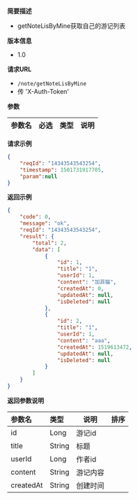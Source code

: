 **简要描述** 
- getNoteLisByMine获取自己的游记列表

**版本信息**
- 1.0

**请求URL** 
- `/note/getNoteLisByMine `
- 传 'X-Auth-Token'

**参数** 

|参数名|必选|类型|说明|
|:---- |:---   |:---|:----- |


**请求示例**

```JSON
{
	"reqId": "14343543543254",
	"timestamp": 1501731917705,
	"param":null
}
```



 **返回示例**

```JSON
{
    "code": 0,
    "message": "ok",
    "reqId": "14343543543254",
    "result": {
        "total": 2,
        "data": [
            {
                "id": 1,
                "title": "1",
                "userId": 1,
                "content": "加菲猫",
                "createdAt": 0,
                "updatedAt": null,
                "isDeleted": null
            },
            {
                "id": 2,
                "title": "1",
                "userId": 1,
                "content": "aaa",
                "createdAt": 1519613472,
                "updatedAt": null,
                "isDeleted": null
            }
        ]
    }
}
```



 **返回参数说明** 

|参数名|类型|说明|排序|
|:----- |:-----|-----  |-----  |
|id | Long   |游记id  | 
|title |String |标题 |
|userId  |Long |作者id |
|content |String |游记内容 |
|createdAt |String |创建时间 |
